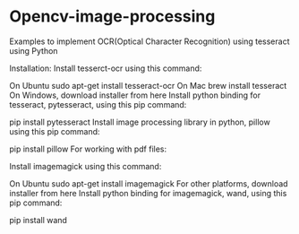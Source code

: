 # Opencv-image-processing

Examples to implement OCR(Optical Character Recognition) using tesseract using Python

Installation:
Install tesserct-ocr using this command:

On Ubuntu
sudo apt-get install tesseract-ocr
On Mac
brew install tesseract
On Windows, download installer from here
Install python binding for tesseract, pytesseract, using this pip command:

pip install pytesseract
Install image processing library in python, pillow using this pip command:

pip install pillow
For working with pdf files:

Install imagemagick using this command:

On Ubuntu
sudo apt-get install imagemagick
For other platforms, download installer from here
Install python binding for imagemagick, wand, using this pip command:

pip install wand


